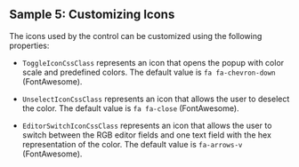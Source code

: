 ## Sample 5: Customizing Icons

The icons used by the control can be customized using the following properties:

* `ToggleIconCssClass` represents an icon that opens the popup with color scale and predefined colors. The default value is `fa fa-chevron-down` (FontAwesome).

* `UnselectIconCssClass` represents an icon that allows the user to deselect the color. The default value is `fa fa-close` (FontAwesome).

* `EditorSwitchIconCssClass` represents an icon that allows the user to switch between the RGB editor fields and one text field with the hex representation of the color. The default value is `fa-arrows-v` (FontAwesome).
